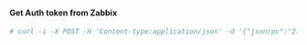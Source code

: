 #### Get Auth token from Zabbix

```bash
# curl -i -X POST -H 'Content-type:application/json' -d '{"jsonrpc":"2.0","method":"user.login","params":{ "user":"admin","password":"Zumrud123"},"auth":null,"id":0}' http://10.3.55.100/zabbix/api_jsonrpc.php | jq
```
